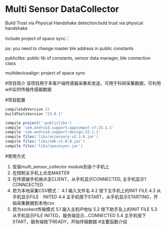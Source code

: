 Multi Sensor DataCollector
===

Build Trust via Physical Handshake
detection:buld trust via physical handshake

include project of space sync：

ps: you need to change  master ble address in public constants

publiclibs: public lib of constants, sensor data manager, ble connection class

multidevicealign: project of space sync

#项目简介
该项目用于多客户端传感器采集和发送，可用于科研采集数据，可利用wifi实时传输传感器数据

#项目配置
```gradle
compileSdkVersion 23
buildToolsVersion "23.0.1"
```
```gradle
compile project(':publiclibs')
compile 'com.android.support:appcompat-v7:23.1.1'
compile 'com.android.support:design:23.1.1'
compile files('libs/accessory-v2.3.0.jar')
compile files('libs/sdk-v1.0.0.jar')
compile files('libs/spacesync.jar')
```
#使用方式
1. 安装multi_sensor_collector module到各个手机上
2. 在控制主手机上点击MASTER
3. 在传感器手机熵点击CLIENT，从手机显示CONNECTED, 主手机显示1 CONNCECTED
4. 若为本地采集CSV模式：
  4.1 输入文件名
  4.2 按下主手机上的INIT FILE
  4.3 从手机显示FILE　INITED
  4.4 主手机按下START，从手机显示STARTING，开始采集数据到本地csv
5. 若为sockect传输模式
  5.1 输入主机IP地址
  5.2 按下助手及上的INIT FILE
  5.3 从手机显示FILE INITED，服务端显示...CONNECTED
  5.4 主手机按下START，服务端按下READY，开始传输数据
#主要函数介绍
